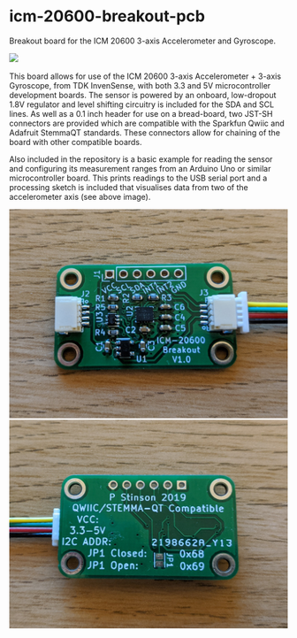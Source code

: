 # icm-20600-breakout-pcb
Breakout board for the ICM 20600 3-axis Accelerometer and Gyroscope.

![](Images/ICM_20600.gif)

This board allows for use of the ICM 20600 3-axis Accelerometer + 3-axis Gyroscope, from TDK InvenSense, with both 3.3 and 5V microcontroller development boards. The sensor is powered by an onboard, low-dropout 1.8V regulator and level shifting circuitry is included for the SDA and SCL lines. As well as a 0.1 inch header for use on a bread-board, two JST-SH connectors are provided which are compatible with the Sparkfun Qwiic and Adafruit StemmaQT standards. These connectors allow for chaining of the board with other compatible boards.

Also included in the repository is a basic example for reading the sensor and configuring its measurement ranges from an Arduino Uno or similar microcontroller board. This prints readings to the USB serial port and a processing sketch is included that visualises data from two of the accelerometer axis (see above image).

![](Images/ICM_20600_top.jpg)
![](Images/ICM_20600_bottom.jpg)
